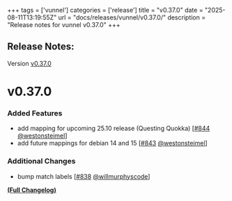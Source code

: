 +++
tags = ['vunnel']
categories = ['release']
title = "v0.37.0"
date = "2025-08-11T13:19:55Z"
url = "docs/releases/vunnel/v0.37.0/"
description = "Release notes for vunnel v0.37.0"
+++

## Release Notes:
Version [v0.37.0](https://github.com/anchore/vunnel/releases/tag/v0.37.0)

# v0.37.0

### Added Features

- add mapping for upcoming 25.10 release (Questing Quokka) [[#844](https://github.com/anchore/vunnel/pull/844) [@westonsteimel](https://github.com/westonsteimel)]
- add future mappings for debian 14 and 15 [[#843](https://github.com/anchore/vunnel/pull/843) [@westonsteimel](https://github.com/westonsteimel)]

### Additional Changes

- bump match labels [[#838](https://github.com/anchore/vunnel/pull/838) [@willmurphyscode](https://github.com/willmurphyscode)]

**[(Full Changelog)](https://github.com/anchore/vunnel/compare/v0.36.0...v0.37.0)**
